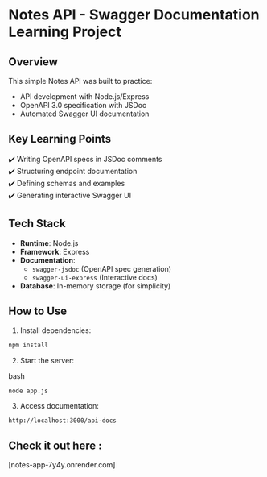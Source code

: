 # Notes API - Swagger Documentation Learning Project

## Overview
This simple Notes API was built to practice:
- API development with Node.js/Express
- OpenAPI 3.0 specification with JSDoc
- Automated Swagger UI documentation

## Key Learning Points
✔️ Writing OpenAPI specs in JSDoc comments  
✔️ Structuring endpoint documentation  
✔️ Defining schemas and examples  
✔️ Generating interactive Swagger UI  

## Tech Stack
- **Runtime**: Node.js  
- **Framework**: Express  
- **Documentation**: 
  - `swagger-jsdoc` (OpenAPI spec generation)
  - `swagger-ui-express` (Interactive docs)
- **Database**: In-memory storage (for simplicity)

## How to Use
1. Install dependencies:
```bash
npm install

```
2. Start the server:

bash
```
node app.js
```
3. Access documentation:
```
http://localhost:3000/api-docs
```


## Check it out here : 
[notes-app-7y4y.onrender.com]
